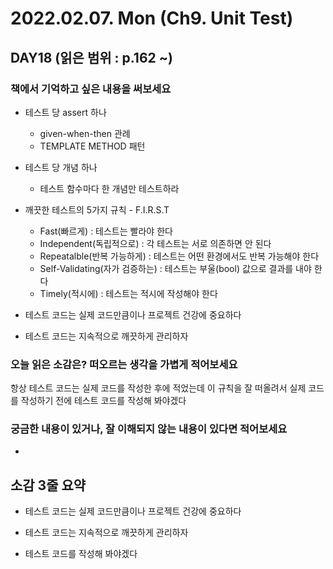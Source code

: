 # 2022.02.07. Mon (**Ch9. Unit Test**)

## DAY18 (읽은 범위 : p.162 ~)

### 책에서 기억하고 싶은 내용을 써보세요
+ 테스트 당 assert 하나
    + given-when-then 관례
    + TEMPLATE METHOD 패턴

+ 테스트 당 개념 하나
    + 테스트 함수마다 한 개념만 테스트하라

+ 깨끗한 테스트의 5가지 규칙 - F.I.R.S.T
    + Fast(빠르게) : 테스트는 빨라야 한다
    + Independent(독립적으로) : 각 테스트는 서로 의존하면 안 된다
    + Repeatalble(반복 가능하게) : 테스트는 어떤 환경에서도 반복 가능해야 한다
    + Self-Validating(자가 검증하는) : 테스트는 부울(bool) 값으로 결과를 내야 한다
    + Timely(적시에) : 테스트는 적시에 작성해야 한다

+ 테스트 코드는 실제 코드만큼이나 프로젝트 건강에 중요하다

+ 테스트 코드는 지속적으로 깨끗하게 관리하자

### 오늘 읽은 소감은? 떠오르는 생각을 가볍게 적어보세요
항상 테스트 코드는 실제 코드를 작성한 후에 적었는데 이 규칙을 잘 떠올려서 실제 코드를 작성하기 전에
테스트 코드를 작성해 봐야겠다

### 궁금한 내용이 있거나, 잘 이해되지 않는 내용이 있다면 적어보세요
+  

## 소감 3줄 요약
+ 테스트 코드는 실제 코드만큼이나 프로젝트 건강에 중요하다

+ 테스트 코드는 지속적으로 깨끗하게 관리하자

+ 테스트 코드를 작성해 봐야겠다